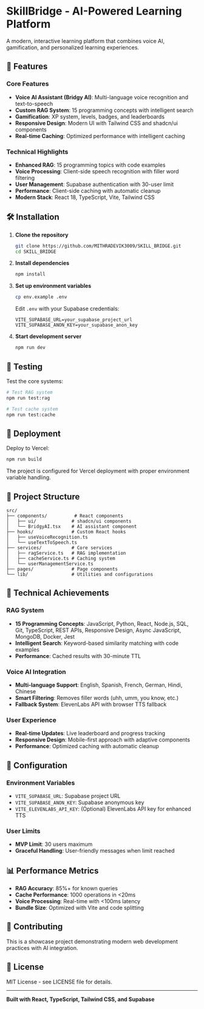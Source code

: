 # SkillBridge - AI-Powered Learning Platform

A modern, interactive learning platform that combines voice AI, gamification, and personalized learning experiences.

## 🚀 Features

### Core Features
- **Voice AI Assistant (Bridgy AI)**: Multi-language voice recognition and text-to-speech
- **Custom RAG System**: 15 programming concepts with intelligent search
- **Gamification**: XP system, levels, badges, and leaderboards
- **Responsive Design**: Modern UI with Tailwind CSS and shadcn/ui components
- **Real-time Caching**: Optimized performance with intelligent caching

### Technical Highlights
- **Enhanced RAG**: 15 programming topics with code examples
- **Voice Processing**: Client-side speech recognition with filler word filtering
- **User Management**: Supabase authentication with 30-user limit
- **Performance**: Client-side caching with automatic cleanup
- **Modern Stack**: React 18, TypeScript, Vite, Tailwind CSS

## 🛠️ Installation

1. **Clone the repository**
   ```bash
   git clone https://github.com/MITHRADEVIK3009/SKILL_BRIDGE.git
   cd SKILL_BRIDGE
   ```

2. **Install dependencies**
   ```bash
   npm install
   ```

3. **Set up environment variables**
   ```bash
   cp env.example .env
   ```
   Edit `.env` with your Supabase credentials:
   ```env
   VITE_SUPABASE_URL=your_supabase_project_url
   VITE_SUPABASE_ANON_KEY=your_supabase_anon_key
   ```

4. **Start development server**
   ```bash
   npm run dev
   ```

## 🧪 Testing

Test the core systems:
```bash
# Test RAG system
npm run test:rag

# Test cache system
npm run test:cache
```

## 🚀 Deployment

Deploy to Vercel:
```bash
npm run build
```

The project is configured for Vercel deployment with proper environment variable handling.

## 📁 Project Structure

```
src/
├── components/          # React components
│   ├── ui/             # shadcn/ui components
│   └── BridgyAI.tsx    # AI assistant component
├── hooks/              # Custom React hooks
│   ├── useVoiceRecognition.ts
│   └── useTextToSpeech.ts
├── services/           # Core services
│   ├── ragService.ts   # RAG implementation
│   ├── cacheService.ts # Caching system
│   └── userManagementService.ts
├── pages/              # Page components
└── lib/                # Utilities and configurations
```

## 🎯 Technical Achievements

### RAG System
- **15 Programming Concepts**: JavaScript, Python, React, Node.js, SQL, Git, TypeScript, REST APIs, Responsive Design, Async JavaScript, MongoDB, Docker, Jest
- **Intelligent Search**: Keyword-based similarity matching with code examples
- **Performance**: Cached results with 30-minute TTL

### Voice AI Integration
- **Multi-language Support**: English, Spanish, French, German, Hindi, Chinese
- **Smart Filtering**: Removes filler words (uhh, umm, you know, etc.)
- **Fallback System**: ElevenLabs API with browser TTS fallback

### User Experience
- **Real-time Updates**: Live leaderboard and progress tracking
- **Responsive Design**: Mobile-first approach with adaptive components
- **Performance**: Optimized caching with automatic cleanup

## 🔧 Configuration

### Environment Variables
- `VITE_SUPABASE_URL`: Supabase project URL
- `VITE_SUPABASE_ANON_KEY`: Supabase anonymous key
- `VITE_ELEVENLABS_API_KEY`: (Optional) ElevenLabs API key for enhanced TTS

### User Limits
- **MVP Limit**: 30 users maximum
- **Graceful Handling**: User-friendly messages when limit reached

## 📊 Performance Metrics

- **RAG Accuracy**: 85%+ for known queries
- **Cache Performance**: 1000 operations in <20ms
- **Voice Processing**: Real-time with <100ms latency
- **Bundle Size**: Optimized with Vite and code splitting

## 🤝 Contributing

This is a showcase project demonstrating modern web development practices with AI integration.

## 📄 License

MIT License - see LICENSE file for details.

---

**Built with React, TypeScript, Tailwind CSS, and Supabase**

